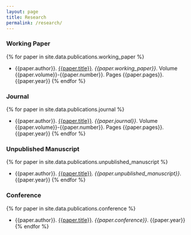 ```yaml
---
layout: page
title: Research
permalink: /research/
---
```


### Working Paper

{% for paper in site.data.publications.working_paper %}
 * {{paper.author}}. [{{paper.title}}]({{paper.url}}). *{{paper.working_paper}}*. Volume {{paper.volume}}-{{paper.number}}. Pages {{paper.pages}}. {{paper.year}}
{% endfor %}

### Journal

{% for paper in site.data.publications.journal %}
 * {{paper.author}}. [{{paper.title}}]({{paper.url}}). *{{paper.journal}}*. Volume {{paper.volume}}-{{paper.number}}. Pages {{paper.pages}}. {{paper.year}}
{% endfor %}

### Unpublished Manuscript

{% for paper in site.data.publications.unpublished_manuscript %}
 * {{paper.author}}. [{{paper.title}}]({{paper.url}}). *{{paper.unpublished_manuscript}}*. {{paper.year}}
{% endfor %}

### Conference

{% for paper in site.data.publications.conference %}
 * {{paper.author}}. [{{paper.title}}]({{paper.url}}). *{{paper.conference}}*. {{paper.year}}
{% endfor %}
